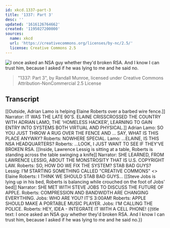 ```yaml
---
id: xkcd.1337-part-3
title: '1337: Part 3'
desc: ''
updated: '1616126764662'
created: '1195027200000'
sources:
  name: xkcd
  url: 'https://creativecommons.org/licenses/by-nc/2.5/'
  license: Creative Commons 2.5
---
```

![I once asked an NSA guy whether they'd broken RSA.  And I know I can trust him, because I asked if he was lying to me and he said no.](https://imgs.xkcd.com/comics/1337_part_3.png)
> "1337: Part 3", by Randall Munroe, licensed under Creative Commons Attribution-NonCommercial 2.5 License

## Transcript
[[Outside, Adrian Lamo is helping Elaine Roberts over a barbed wire fence.]]
Narrator: IT WAS THE LATE 90'S. ELAINE CRISSCROSSED THE COUNTRY WITH ADRIAN LAMO, THE 'HOMELESS HACKER', LEARNING TO GAIN ENTRY INTO SYSTEMS BOTH VIRTUAL AND PHYSICAL.]]
Adrian Lamo: SO YOU JUST THROW A RUG OVER THE FENCE AND ... SAY, WHAT IS THIS PLACE ANYWAY?
Roberts: NOWHERE SPECIAL.
Lamo: ...ELAINE, IS THIS NSA HEADQUARTERS?
Roberts: ...LOOK, I JUST WANT TO SEE IF THEY'VE BROKEN RSA.
[[Inside, Lawrence Lessig is sitting at a table, Roberts is standing across the table swinging a knife]]
Narrator: SHE LEARNED, FROM LAWRENCE LESSIG, ABOUT THE MONSTROSITY THAT IS U.S. COPYRIGHT LAW.
Roberts: SO, HOW DO WE FIX THE SYSTEM?  STAB BAD GUYS?
Lessig: I'M STARTING SOMETHING CALLED "CREATIVE COMMONS"
<<SHINK>>
Elaine Roberts: I THINK WE SHOULD STAB BAD GUYS...
[[Steve Jobs is lying up in his bed, Roberts is balancing while crouched on the foot of Jobs' bed]]
Narrator: SHE MET WITH STEVE JOBS TO DISCUSS THE FUTURE OF APPLE.
Roberts: COMPRESSION AND BANDWIDTH ARE CHANGING EVERYTHING.
Jobs: WHO ARE YOU?  IT'S 3:00AM!
Roberts: APPLE SHOULD MAKE A PORTABLE MUSIC PLAYER.
Jobs: I'M CALLING THE POLICE.
Roberts: HEY, IDEA - INTEGRATE IT WITH A CELL PHONE!
{{title text: I once asked an NSA guy whether they'd broken RSA.  And I know I can trust him, because I asked if he was lying to me and he said no.}}
